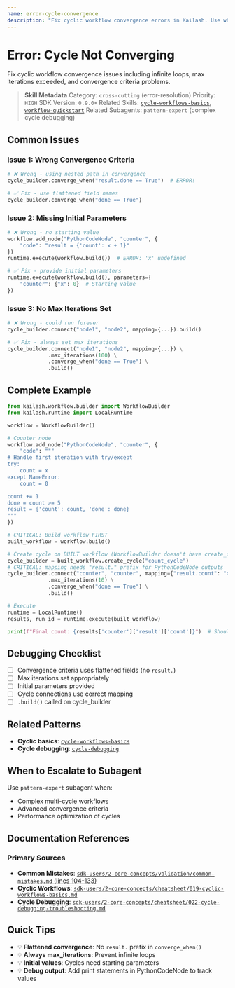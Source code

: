 ```yaml
---
name: error-cycle-convergence
description: "Fix cyclic workflow convergence errors in Kailash. Use when encountering 'cycle not converging', 'infinite loop', 'max iterations reached', 'cycle convergence failed', or cyclic workflow issues."
---
```


# Error: Cycle Not Converging

Fix cyclic workflow convergence issues including infinite loops, max iterations exceeded, and convergence criteria problems.

> **Skill Metadata**
> Category: `cross-cutting` (error-resolution)
> Priority: `HIGH`
> SDK Version: `0.9.0+`
> Related Skills: [`cycle-workflows-basics`](../../06-cheatsheets/cycle-workflows-basics.md), [`workflow-quickstart`](../../01-core-sdk/workflow-quickstart.md)
> Related Subagents: `pattern-expert` (complex cycle debugging)

## Common Issues

### Issue 1: Wrong Convergence Criteria
```python
# ❌ Wrong - using nested path in convergence
cycle_builder.converge_when("result.done == True")  # ERROR!

# ✅ Fix - use flattened field names
cycle_builder.converge_when("done == True")
```

### Issue 2: Missing Initial Parameters
```python
# ❌ Wrong - no starting value
workflow.add_node("PythonCodeNode", "counter", {
    "code": "result = {'count': x + 1}"
})
runtime.execute(workflow.build())  # ERROR: 'x' undefined

# ✅ Fix - provide initial parameters
runtime.execute(workflow.build(), parameters={
    "counter": {"x": 0}  # Starting value
})
```

### Issue 3: No Max Iterations Set
```python
# ❌ Wrong - could run forever
cycle_builder.connect("node1", "node2", mapping={...}).build()

# ✅ Fix - always set max iterations
cycle_builder.connect("node1", "node2", mapping={...}) \
             .max_iterations(100) \
             .converge_when("done == True") \
             .build()
```

## Complete Example

```python
from kailash.workflow.builder import WorkflowBuilder
from kailash.runtime import LocalRuntime

workflow = WorkflowBuilder()

# Counter node
workflow.add_node("PythonCodeNode", "counter", {
    "code": """
# Handle first iteration with try/except
try:
    count = x
except NameError:
    count = 0

count += 1
done = count >= 5
result = {'count': count, 'done': done}
"""
})

# CRITICAL: Build workflow FIRST
built_workflow = workflow.build()

# Create cycle on BUILT workflow (WorkflowBuilder doesn't have create_cycle)
cycle_builder = built_workflow.create_cycle("count_cycle")
# CRITICAL: mapping needs "result." prefix for PythonCodeNode outputs
cycle_builder.connect("counter", "counter", mapping={"result.count": "x"}) \
             .max_iterations(10) \
             .converge_when("done == True") \
             .build()

# Execute
runtime = LocalRuntime()
results, run_id = runtime.execute(built_workflow)

print(f"Final count: {results['counter']['result']['count']}")  # Should be 5
```

## Debugging Checklist

- [ ] Convergence criteria uses flattened fields (no `result.`)
- [ ] Max iterations set appropriately
- [ ] Initial parameters provided
- [ ] Cycle connections use correct mapping
- [ ] `.build()` called on cycle_builder

## Related Patterns

- **Cyclic basics**: [`cycle-workflows-basics`](../../06-cheatsheets/cycle-workflows-basics.md)
- **Cycle debugging**: [`cycle-debugging`](../../06-cheatsheets/cycle-debugging.md)

## When to Escalate to Subagent

Use `pattern-expert` subagent when:
- Complex multi-cycle workflows
- Advanced convergence criteria
- Performance optimization of cycles

## Documentation References

### Primary Sources
- **Common Mistakes**: [`sdk-users/2-core-concepts/validation/common-mistakes.md` (lines 104-133)](../../../../sdk-users/2-core-concepts/validation/common-mistakes.md#L104-L133)
- **Cyclic Workflows**: [`sdk-users/2-core-concepts/cheatsheet/019-cyclic-workflows-basics.md`](../../../../sdk-users/2-core-concepts/cheatsheet/019-cyclic-workflows-basics.md)
- **Cycle Debugging**: [`sdk-users/2-core-concepts/cheatsheet/022-cycle-debugging-troubleshooting.md`](../../../../sdk-users/2-core-concepts/cheatsheet/022-cycle-debugging-troubleshooting.md)

## Quick Tips

- 💡 **Flattened convergence**: No `result.` prefix in `converge_when()`
- 💡 **Always max_iterations**: Prevent infinite loops
- 💡 **Initial values**: Cycles need starting parameters
- 💡 **Debug output**: Add print statements in PythonCodeNode to track values

<!-- Trigger Keywords: cycle not converging, infinite loop, max iterations reached, cycle convergence failed, cyclic workflow error, loop not stopping, convergence criteria, cycle issue -->
